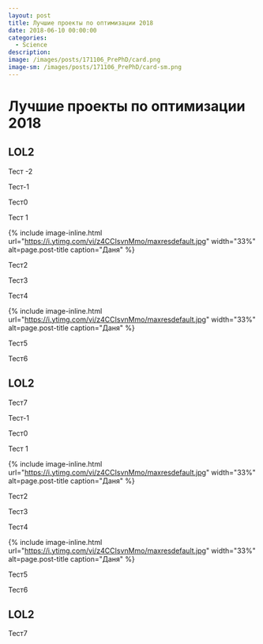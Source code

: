 ```yaml
---
layout: post
title: Лучшие проекты по оптимизации 2018
date: 2018-06-10 00:00:00
categories:
  - Science
description:
image: /images/posts/171106_PrePhD/card.png
image-sm: /images/posts/171106_PrePhD/card-sm.png
---
```


# Лучшие проекты по оптимизации 2018

## LOL2
Тест -2

Тест-1

Тест0

Тест 1

{% include image-inline.html url="https://i.ytimg.com/vi/z4CCIsvnMmo/maxresdefault.jpg" width="33%" alt=page.post-title caption="Даня"  %}

Тест2

Тест3

Тест4

{% include image-inline.html url="https://i.ytimg.com/vi/z4CCIsvnMmo/maxresdefault.jpg" width="33%" alt=page.post-title caption="Даня"  %}

Тест5

Тест6

## LOL2 

Тест7

Тест-1

Тест0

Тест 1

{% include image-inline.html url="https://i.ytimg.com/vi/z4CCIsvnMmo/maxresdefault.jpg" width="33%" alt=page.post-title caption="Даня"  %}

Тест2

Тест3

Тест4

{% include image-inline.html url="https://i.ytimg.com/vi/z4CCIsvnMmo/maxresdefault.jpg" width="33%" alt=page.post-title caption="Даня"  %}

Тест5

Тест6

## LOL2 

Тест7
